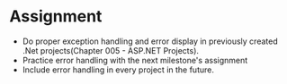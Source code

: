 # Assignment

- Do proper exception handling and error display in previously created .Net projects(Chapter 005 - ASP.NET Projects).
- Practice error handling with the next milestone's assignment
- Include error handling in every project in the future.